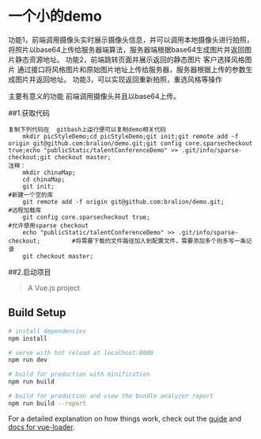 # 一个小的demo

功能1，前端调用摄像头实时展示摄像头信息，并可以调用本地摄像头进行拍照，将照片以base64上传给服务器端算法，服务器端根据base64生成图片并返回图片静态资源地址。
功能2，前端跳转页面并展示返回的静态图片   客户选择风格图片  通过接口将风格图片和原始图片地址上传给服务器，服务器根据上传的参数生成图片并返回地址。
功能3，可以实现返回重新拍照，重选风格等操作

主要有意义的功能   前端调用摄像头并且以base64上传。


##1.获取代码

```
复制下列代码在  gitbash上运行便可以复制demo相关代码
	mkdir picStyleDemo;cd picStyleDemo;git init;git remote add -f origin git@github.com:bralion/demo.git;git config core.sparsecheckout true;echo "publicStatic/talentConferenceDemo" >> .git/info/sparse-checkout;git checkout master;
注释：
	mkdir chinaMap;
	cd chinaMap;
	git init;     													   #新建一个空的库
	git remote add -f origin git@github.com:bralion/demo.git;          #远程加载库
	git config core.sparsecheckout true;          					   #允许使用sparse checkout
	echo "publicStatic/talentConferenceDemo" >> .git/info/sparse-checkout;         #将需要下载的文件路径加入到配置文件，需要添加多个则多写一条记录
	git checkout master;

```

##2.启动项目

> A Vue.js project

## Build Setup

``` bash
# install dependencies
npm install

# serve with hot reload at localhost:8080
npm run dev

# build for production with minification
npm run build

# build for production and view the bundle analyzer report
npm run build --report
```

For a detailed explanation on how things work, check out the [guide](http://vuejs-templates.github.io/webpack/) and [docs for vue-loader](http://vuejs.github.io/vue-loader).
